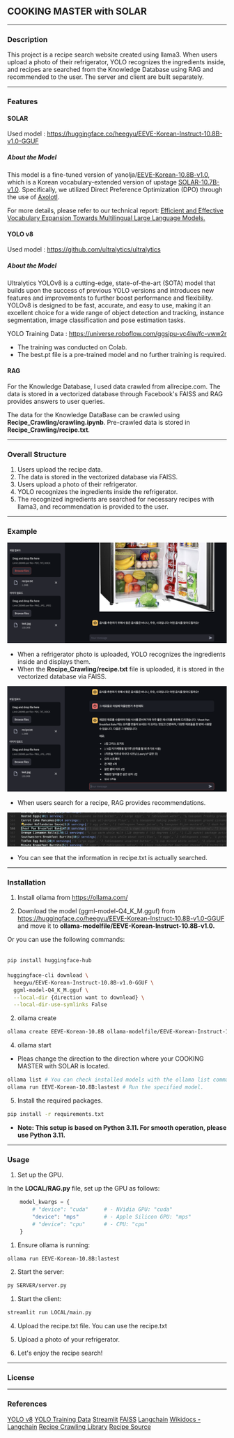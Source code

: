 ## COOKING MASTER with SOLAR

---

### Description

This project is a recipe search website created using llama3. When users upload a photo of their refrigerator, YOLO recognizes the ingredients inside, and recipes are searched from the Knowledge Database using RAG and recommended to the user. The server and client are built separately.

---

### Features

#### SOLAR

Used model : https://huggingface.co/heegyu/EEVE-Korean-Instruct-10.8B-v1.0-GGUF

##### About the Model

This model is a fine-tuned version of yanolja/[EEVE-Korean-10.8B-v1.0](https://huggingface.co/yanolja/EEVE-Korean-10.8B-v1.0), which is a Korean vocabulary-extended version of upstage [SOLAR-10.7B-v1.0](https://huggingface.co/upstage/SOLAR-10.7B-v1.0). Specifically, we utilized Direct Preference Optimization (DPO) through the use of [Axolotl](https://github.com/OpenAccess-AI-Collective/axolotl).

For more details, please refer to our technical report: [Efficient and Effective Vocabulary Expansion Towards Multilingual Large Language Models.](https://arxiv.org/abs/2402.14714)

#### YOLO v8

Used model : https://github.com/ultralytics/ultralytics

##### About the Model

Ultralytics YOLOv8 is a cutting-edge, state-of-the-art (SOTA) model that builds upon the success of previous YOLO versions and introduces new features and improvements to further boost performance and flexibility. YOLOv8 is designed to be fast, accurate, and easy to use, making it an excellent choice for a wide range of object detection and tracking, instance segmentation, image classification and pose estimation tasks.

YOLO Training Data : https://universe.roboflow.com/ggsipu-vc4iw/fc-vww2r

* The training was conducted on Colab.
* The best.pt file is a pre-trained model and no further training is required.

#### RAG

For the Knowledge Database, I used data crawled from allrecipe.com. The data is stored in a vectorized database through Facebook's FAISS and RAG provides answers to user queries.

The data for the Knowledge DataBase can be crawled using __Recipe_Crawling/crawling.ipynb__. Pre-crawled data is stored in __Recipe_Crawling/recipe.txt__.

---

### Overall Structure

1. Users upload the recipe data.
2. The data is stored in the vectorized database via FAISS.
3. Users upload a photo of their refrigerator.
4. YOLO recognizes the ingredients inside the refrigerator.
5. The recognized ingredients are searched for necessary recipes with llama3, and recommendation is provided to the user.

---

### Example

![image](Image/image1.png)

* When a refrigerator photo is uploaded, YOLO recognizes the ingredients inside and displays them.
* When the __Recipe_Crawling/recipe.txt__ file is uploaded, it is stored in the vectorized database via FAISS.

![image](Image/image2.png)

* When users search for a recipe, RAG provides recommendations.
  
![image](Image/image3.png)

* You can see that the information in recipe.txt is actually searched.

---

### Installation

1. Install ollama from https://ollama.com/ 

1.  Download the model (ggml-model-Q4_K_M.gguf) from https://huggingface.co/heegyu/EEVE-Korean-Instruct-10.8B-v1.0-GGUF and move it to __ollama-modelfile/EEVE-Korean-Instruct-10.8B-v1.0.__    

Or you can use the following commands:

``` bash

pip install huggingface-hub 

huggingface-cli download \
  heegyu/EEVE-Korean-Instruct-10.8B-v1.0-GGUF \
  ggml-model-Q4_K_M.gguf \
  --local-dir {direction want to download} \
  --local-dir-use-symlinks False
```

2. ollama create

``` bash
ollama create EEVE-Korean-10.8B ollama-modelfile/EEVE-Korean-Instruct-10.8B-v1.0/Modelfile
```

4. ollama start

* Pleas change the direction to the direction where your COOKING MASTER with SOLAR is located.

``` bash
ollama list # You can check installed models with the ollama list command.
ollama run EEVE-Korean-10.8B:lastest # Run the specified model.
```

5. Install the required packages.

``` bash
pip install -r requirements.txt
```

* __Note: This setup is based on Python 3.11. For smooth operation, please use Python 3.11.__

---

### Usage

1. Set up the GPU.

In the __LOCAL/RAG.py__ file, set up the GPU as follows:

``` python
    model_kwargs = {
        # "device": "cuda"     # - NVidia GPU: "cuda"
        "device": "mps"        # - Apple Silicon GPU: "mps"
        # "device": "cpu"      # - CPU: "cpu"
    }
```

1. Ensure ollama is running:

``` bash
ollama run EEVE-Korean-10.8B:lastest
```

2. Start the server:

``` bash
py SERVER/server.py
```

1. Start the client:

``` bash
streamlit run LOCAL/main.py
```

4. Upload the recipe.txt file. You can use the recipe.txt

5. Upload a photo of your refrigerator.

6. Let's enjoy the recipe search!

---

### License

---

### References

[YOLO v8](https://github.com/ultralytics/ultralytics)
[YOLO Training Data](https://universe.roboflow.com/ggsipu-vc4iw/fc-vww2r)
[Streamlit](https://docs.streamlit.io/)
[FAISS](https://github.com/facebookresearch/faiss)
[Langchain](https://python.langchain.com/v0.1/docs/get_started/introduction/)
[Wikidocs - Langchain](https://wikidocs.net/book/14473)
[Recipe Crawling Library](https://github.com/hhursev/recipe-scrapers)
[Recipe Source](https://www.allrecipes.com/)